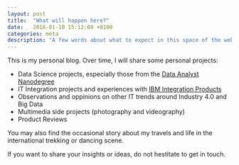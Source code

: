 ```yaml
---
layout: post
title:  "What will happen here?"
date:   2016-01-10 15:12:09 +0100
categories: meta
description: "A few words about what to expect in this space of the web."
---
```

This is my personal blog. Over time, I will share some personal projects:

* Data Science projects, especially those from the [Data Analyst Nanodegree](dand)
* IT Integration projects and experiences with [IBM Integration Products](iic)
* Observations and oppinions on other IT trends around Industry 4.0 and Big Data
* Multimedia side projects (photography and videography)
* Product Reviews

You may also find the occasional story about my travels and life in
the international trekking or dancing scene.

If you want to share your insights or ideas, do not hestitate to get in touch.

[dand]: https://www.udacity.com/course/data-analyst-nanodegree--nd002
[iic]: https://www.ibm.com/developerworks/community/groups/service/html/communityview?communityUuid=c7e1448b-9651-456c-9924-f78bec90d2c2